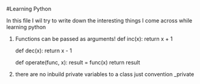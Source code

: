 #Learning Python

In this file I wil try to write down the interesting things I come across while learning python

1. Functions can be passed as arguments!
    def inc(x):
        return x + 1

    def dec(x):
        return x - 1

    def operate(func, x):
        result = func(x)
        return result

2. there are no inbuild private variables to a class just convention _private